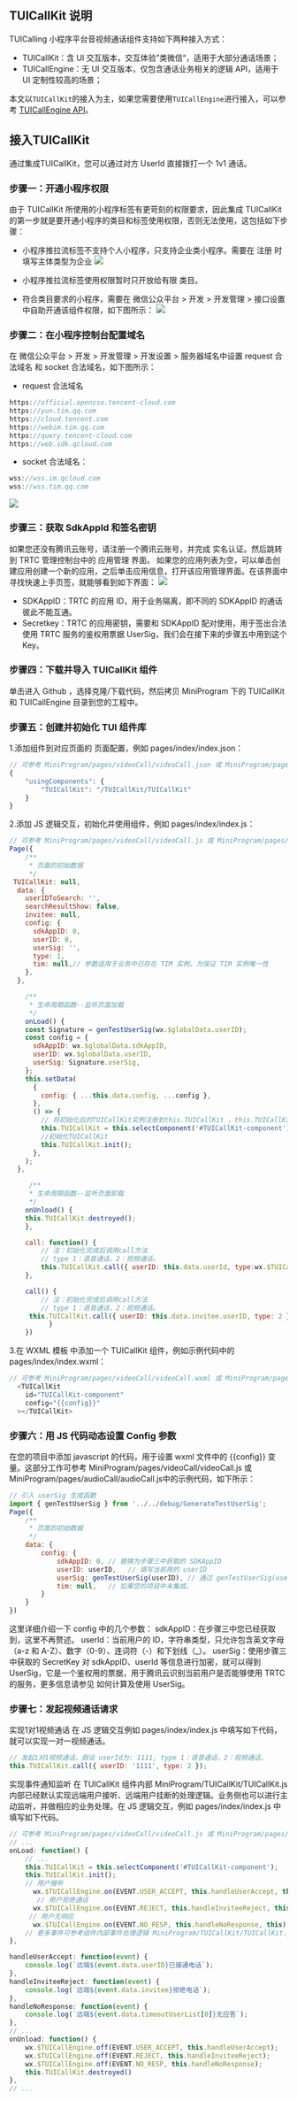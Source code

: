 ## TUICallKit 说明 
TUICalling 小程序平台音视频通话组件支持如下两种接入方式：

- TUICallKit：含 UI 交互版本，交互体验”类微信“，适用于大部分通话场景；
- TUICallEngine：无 UI 交互版本，仅包含通话业务相关的逻辑 API，适用于 UI 定制性较高的场景；

本文以`TUICallKit`的接入为主，如果您需要使用`TUICallEngine`进行接入，可以参考 [TUICallEngine API]()。

## 接入TUICallKit
通过集成TUICallKit，您可以通过对方 UserId 直接拨打一个 1v1 通话。

### 步骤一：开通小程序权限
由于 TUICallKit 所使用的小程序标签有更苛刻的权限要求，因此集成 TUICallKit 的第一步就是要开通小程序的类目和标签使用权限，否则无法使用，这包括如下步骤：
- 小程序推拉流标签不支持个人小程序，只支持企业类小程序。需要在 注册 时填写主体类型为企业
![](https://qcloudimg.tencent-cloud.cn/raw/a30f04a8983066fb9fdf179229d3ee31.png)

- 小程序推拉流标签使用权限暂时只开放给有限 类目。
- 符合类目要求的小程序，需要在 微信公众平台 > 开发 > 开发管理 > 接口设置中自助开通该组件权限，如下图所示：
![](https://main.qcloudimg.com/raw/dc6d3c9102bd81443cb27b9810c8e981.png)

### 步骤二：在小程序控制台配置域名
在 微信公众平台 > 开发 > 开发管理 > 开发设置 > 服务器域名中设置 request 合法域名 和 socket 合法域名，如下图所示：

- request 合法域名
```javascript
https://official.opensso.tencent-cloud.com
https://yun.tim.qq.com
https://cloud.tencent.com
https://webim.tim.qq.com
https://query.tencent-cloud.com
https://web.sdk.qcloud.com
```
- socket 合法域名：
```javascript
wss://wss.im.qcloud.com
wss://wss.tim.qq.com
```
![](https://main.qcloudimg.com/raw/dc6d3c9102bd81443cb27b9810c8e981.png)

### 步骤三：获取 SdkAppId 和签名密钥
如果您还没有腾讯云账号，请注册一个腾讯云账号，并完成 实名认证。然后跳转到 TRTC 管理控制台中的 应用管理 界面。
如果您的应用列表为空，可以单击创建应用创建一个新的应用，之后单击应用信息，打开该应用管理界面。在该界面中寻找快速上手页签，就能够看到如下界面：
![](https://qcloudimg.tencent-cloud.cn/raw/22d68577a7a54cc7cc7df2f078ffbff3.png)

- SDKAppID：TRTC 的应用 ID，用于业务隔离，即不同的 SDKAppID 的通话彼此不能互通。
- Secretkey：TRTC 的应用密钥，需要和 SDKAppID 配对使用，用于签出合法使用 TRTC 服务的鉴权用票据 UserSig，我们会在接下来的步骤五中用到这个 Key。

### 步骤四：下载并导入 TUICallKit 组件
单击进入 Github ，选择克隆/下载代码，然后拷贝 MiniProgram 下的 TUICallKit 和 TUICallEngine 目录到您的工程中。

### 步骤五：创建并初始化 TUI 组件库
1.添加组件到对应页面的 页面配置，例如 pages/index/index.json：
```javascript
// 可参考 MiniProgram/pages/videoCall/videoCall.json 或 MiniProgram/pages/audioCall/audioCall.json
{
    "usingComponents": {
        "TUICallKit": "/TUICallKit/TUICallKit"
    }
}
```

2.添加 JS 逻辑交互，初始化并使用组件，例如 pages/index/index.js：
```javascript
// 可参考 MiniProgram/pages/videoCall/videoCall.js 或 MiniProgram/pages/audioCall/audioCall.js
Page({
    /**
     * 页面的初始数据
     */
 TUICallKit: null,
  data: {
    userIDToSearch: '',
    searchResultShow: false,
    invitee: null,
    config: {
      sdkAppID: 0,
      userID: 0,
      userSig: '',
      type: 1,
      tim: null,// 参数适用于业务中已存在 TIM 实例，为保证 TIM 实例唯一性
    },
  },

    /**
     * 生命周期函数--监听页面加载
     */
    onLoad() {
    const Signature = genTestUserSig(wx.$globalData.userID);
    const config = {
      sdkAppID: wx.$globalData.sdkAppID,
      userID: wx.$globalData.userID,
      userSig: Signature.userSig,
    };
    this.setData(
      {
        config: { ...this.data.config, ...config },
      },
      () => {
        // 将初始化后的TUICallKit实例注册到this.TUICallKit ，this.TUICallKit  可使用TUICallKit所以方法功能。
        this.TUICallKit = this.selectComponent('#TUICallKit-component');
        //初始化TUICallKit
        this.TUICallKit.init();
      },
    );
  },

     /**
     * 生命周期函数--监听页面卸载
     */
    onUnload() {
    this.TUICallKit.destroyed();
    },

    call: function() {
        // 注：初始化完成后调用call方法
        // type 1：语音通话，2：视频通话。
        this.TUICallKit.call({ userID: this.data.userId, type:wx.$TUICallEngine.MEDIA_TYPE.VIDEO})
    },

    call() { 
        // 注：初始化完成后调用call方法
        // type 1：语音通话，2：视频通话。
     this.TUICallKit.call({ userID: this.data.invitee.userID, type: 2 });
          }
    })
```

3.在 WXML 模板 中添加一个 TUICallKit 组件，例如示例代码中的 pages/index/index.wxml：
```javascript
// 可参考 MiniProgram/pages/videoCall/videoCall.wxml 或 MiniProgram/pages/audioCall/audioCall.wxml
  <TUICallKit
    id="TUICallKit-component"
    config="{{config}}"
  ></TUICallKit>
```

### 步骤六：用 JS 代码动态设置 Config 参数
在您的项目中添加 javascript 的代码，用于设置 wxml 文件中的 {{config}} 变量。这部分工作可参考 MiniProgram/pages/videoCall/videoCall.js 或 MiniProgram/pages/audioCall/audioCall.js中的示例代码，如下所示：
```javascript
// 引入 userSig 生成函数
import { genTestUserSig } from '../../debug/GenerateTestUserSig';
Page({
    /**
     * 页面的初始数据
     */
    data: {
        config: {
            sdkAppID: 0, // 替换为步骤三中获取的 SDKAppID
            userID: userID,   // 填写当前用的 userID
            userSig: genTestUserSig(userID), // 通过 genTestUserSig(userID) 生成
            tim: null,   // 如果您的项目中未集成。
        }
    }
})
```
这里详细介绍一下 config 中的几个参数：
sdkAppID：在步骤三中您已经获取到，这里不再赘述。
userId：当前用户的 ID，字符串类型，只允许包含英文字母（a-z 和 A-Z）、数字（0-9）、连词符（-）和下划线（_）。
userSig：使用步骤三中获取的 SecretKey 对 sdkAppID、userId 等信息进行加密，就可以得到 UserSig，它是一个鉴权用的票据，用于腾讯云识别当前用户是否能够使用 TRTC 的服务，更多信息请参见 如何计算及使用 UserSig。

### 步骤七：发起视频通话请求
实现1对1视频通话
在 JS 逻辑交互例如 pages/index/index.js 中填写如下代码，就可以实现一对一视频通话。
```javascript
// 发起1对1视频通话，假设 userId为: 1111, type 1：语音通话，2：视频通话。
this.TUICallKit.call({ userID: '1111', type: 2 });
```
实现事件通知监听
在 TUICallKit 组件内部 MiniProgram/TUICallKit/TUICallKit.js 内部已经默认实现远端用户接听、远端用户挂断的处理逻辑。业务侧也可以进行主动监听，并做相应的业务处理。在 JS 逻辑交互，例如 pages/index/index.js 中填写如下代码。
```javascript
// 可参考 MiniProgram/pages/videoCall/videoCall.js 或 MiniProgram/pages/audioCall/audioCall.js 里 onLoad 生命周期里的逻辑
// ...
onLoad: function() {
    // ...
    this.TUICallKit = this.selectComponent('#TUICallKit-component');
    this.TUICallKit.init();
    // 用户接听
      wx.$TUICallEngine.on(EVENT.USER_ACCEPT, this.handleUserAccept, this);
       // 用户拒绝通话
      wx.$TUICallEngine.on(EVENT.REJECT, this.handleInviteeReject, this);
     // 用户无响应
      wx.$TUICallEngine.on(EVENT.NO_RESP, this.handleNoResponse, this);
    // 更多事件可参考组件内部事件处理逻辑 MiniProgram/TUICallKit/TUICallKit.js _addTSignalingEvent方法
},

handleUserAccept: function(event) {
    console.log(`远端${event.data.userID}已接通电话`);
},
handleInviteeReject: function(event) {
    console.log(`远端${event.data.invitee}拒绝电话`);
},
handleNoResponse: function(event) {
    console.log(`远端${event.data.timeoutUserList[0]}无应答`);
},
// ...
onUnload: function() {
    wx.$TUICallEngine.off(EVENT.USER_ACCEPT, this.handleUserAccept);
    wx.$TUICallEngine.off(EVENT.REJECT, this.handleInviteeReject);
    wx.$TUICallEngine.off(EVENT.NO_RESP, this.handleNoResponse);
    this.TUICallKit.destroyed()
},
// ...
```

